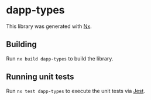 # dapp-types

This library was generated with [Nx](https://nx.dev).

## Building

Run `nx build dapp-types` to build the library.

## Running unit tests

Run `nx test dapp-types` to execute the unit tests via [Jest](https://jestjs.io).
